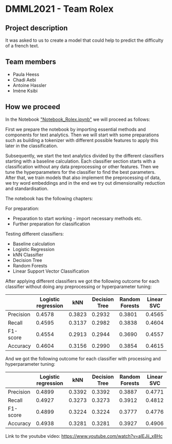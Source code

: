 # DMML2021 - Team Rolex

## Project description
It was asked to us to create a model that could help to predict the difficulty of a french text.

## Team members
- Paula Heess
- Chadi Aebi
- Antoine Hassler
- Imène Ksibi

## How we proceed

In the Notebook ["Notebook_Rolex.ipynb"](https://github.com/chadi-aebi/DMML2021_Rolex/blob/main/code/Notebook_Rolex.ipynb) we will proceed as follows:

First we prepare the notebook by importing essential methods and components for text analytics. Then we will start with some preparations such as building a tokenizer with different possible features to apply this later in the classification.

Subsequently, we start the text analytics divided by the different classifiers starting with a baseline calculation.
Each classifier section starts with a classification without any data preprocessing or other features. Then we tune the hyperparameters for the classifier to find the best parameters. After that, we train models that also implement the preprocessing of data, we try word embeddings and in the end we try out dimensionality reduction and standardisation.

The notebook has the following chapters:


For preparation:
*  Preparation to start working - import necessary methods etc.
*  Further preparation for classification

Testing different classifiers:
* Baseline calculation
* Logistic Regression
* kNN Classifier
* Decision Tree
* Random Forests
* Linear Support Vector Classification

After applying different classifiers we got the following outcome for each classifier without doing any preprocessing or hyperparameter tuning:


|       | Logistic regression |      kNN   |  Decision Tree  |     Random Forests | Linear SVC   |
| ----------- | ----------- | ----------- | ----------- | -----------   | ----------- | 
| Precision      |  0.4578  |  0.3823  |  0.2932  |  0.3801  |  0.4565  |
| Recall   |  0.4595  |  0.3137 |  0.2982  |  0.3838  |  0.4604  |
| F1-score    |  0.4554  |  0.2913  |  0.2944  |  0.3690  |  0.4557  |
| Accuracy   |  0.4604  |  0.3156  |  0.2990  |  0.3854  |  0.4615  |

And we got the following outcome for each classifier with processing and hyperparameter tuning:

|       | Logistic regression |      kNN   |  Decision Tree  |     Random Forests | Linear SVC   |
| ----------- | ----------- | ----------- | ----------- | -----------   | ----------- | 
| Precision      |  0.4899  |  0.3392  |  0.3392  |  0.3887  |  0.4771  |
| Recall   |  0.4927  |  0.3273 |  0.3273  |  0.3912  |  0.4812  |
| F1-score    |  0.4899  |  0.3224  |  0.3224  |  0.3777  |  0.4776  |
| Accuracy   |  0.4938  |  0.3281  |  0.3281  |  0.3927  |  0.4906  |


Link to the youtube video: https://www.youtube.com/watch?v=aIEJij_x8Hc

